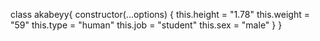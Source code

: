 class akabeyy{
  constructor(...options) {
    this.height = "1.78"
    this.weight = "59"
    this.type = "human"
    this.job = "student"
    this.sex = "male"
  }
}
